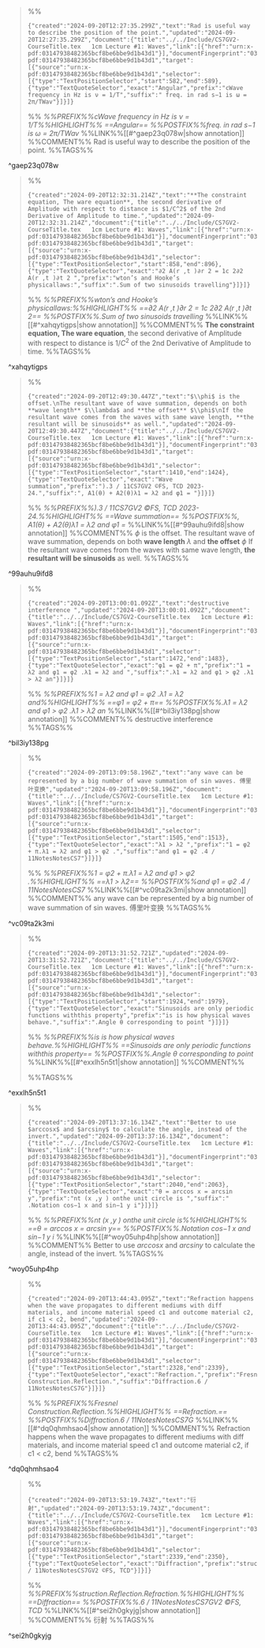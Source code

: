 
>%%
>```annotation-json
>{"created":"2024-09-20T12:27:35.299Z","text":"Rad is useful way to describe the position of the point.","updated":"2024-09-20T12:27:35.299Z","document":{"title":"../../Include/CS7GV2-CourseTitle.tex   1cm Lecture #1: Waves","link":[{"href":"urn:x-pdf:03147938482365bcf8be6bbe9d1b43d1"}],"documentFingerprint":"03147938482365bcf8be6bbe9d1b43d1"},"uri":"urn:x-pdf:03147938482365bcf8be6bbe9d1b43d1","target":[{"source":"urn:x-pdf:03147938482365bcf8be6bbe9d1b43d1","selector":[{"type":"TextPositionSelector","start":582,"end":589},{"type":"TextQuoteSelector","exact":"Angular","prefix":"cWave frequency in Hz is ν = 1/T","suffix":" freq. in rad s−1 is ω = 2π/TWav"}]}]}
>```
>%%
>*%%PREFIX%%cWave frequency in Hz is ν = 1/T%%HIGHLIGHT%% ==Angular== %%POSTFIX%%freq. in rad s−1 is ω = 2π/TWav*
>%%LINK%%[[#^gaep23q078w|show annotation]]
>%%COMMENT%%
>Rad is useful way to describe the position of the point.
>%%TAGS%%
>
^gaep23q078w


>%%
>```annotation-json
>{"created":"2024-09-20T12:32:31.214Z","text":"**The constraint equation, The ware equation**, the second derivative of Amplitude with respect to distance is $1/C^2$ of the 2nd Derivative of Amplitude to time.","updated":"2024-09-20T12:32:31.214Z","document":{"title":"../../Include/CS7GV2-CourseTitle.tex   1cm Lecture #1: Waves","link":[{"href":"urn:x-pdf:03147938482365bcf8be6bbe9d1b43d1"}],"documentFingerprint":"03147938482365bcf8be6bbe9d1b43d1"},"uri":"urn:x-pdf:03147938482365bcf8be6bbe9d1b43d1","target":[{"source":"urn:x-pdf:03147938482365bcf8be6bbe9d1b43d1","selector":[{"type":"TextPositionSelector","start":858,"end":896},{"type":"TextQuoteSelector","exact":"∂2 A(r ,t )∂r 2 = 1c 2∂2 A(r ,t )∂t 2 ","prefix":"wton’s and Hooke’s physicallaws:","suffix":".Sum of two sinusoids travelling"}]}]}
>```
>%%
>*%%PREFIX%%wton’s and Hooke’s physicallaws:%%HIGHLIGHT%% ==∂2 A(r ,t )∂r 2 = 1c 2∂2 A(r ,t )∂t 2== %%POSTFIX%%.Sum of two sinusoids travelling*
>%%LINK%%[[#^xahqytigps|show annotation]]
>%%COMMENT%%
>**The constraint equation, The ware equation**, the second derivative of Amplitude with respect to distance is $1/C^2$ of the 2nd Derivative of Amplitude to time.
>%%TAGS%%
>
^xahqytigps


>%%
>```annotation-json
>{"created":"2024-09-20T12:49:30.447Z","text":"$\\phi$ is the offset.\nThe resultant wave of wave summation, depends on both **wave length** $\\lambda$ and **the offset** $\\phi$\nIf the resultant wave comes from the waves with same wave length, **the resultant will be sinusoids** as well.","updated":"2024-09-20T12:49:30.447Z","document":{"title":"../../Include/CS7GV2-CourseTitle.tex   1cm Lecture #1: Waves","link":[{"href":"urn:x-pdf:03147938482365bcf8be6bbe9d1b43d1"}],"documentFingerprint":"03147938482365bcf8be6bbe9d1b43d1"},"uri":"urn:x-pdf:03147938482365bcf8be6bbe9d1b43d1","target":[{"source":"urn:x-pdf:03147938482365bcf8be6bbe9d1b43d1","selector":[{"type":"TextPositionSelector","start":1410,"end":1424},{"type":"TextQuoteSelector","exact":"Wave summation","prefix":").3 / 11CS7GV2 ©FS, TCD 2023-24.","suffix":", A1(θ) + A2(θ)λ1 = λ2 and φ1 = "}]}]}
>```
>%%
>*%%PREFIX%%).3 / 11CS7GV2 ©FS, TCD 2023-24.%%HIGHLIGHT%% ==Wave summation== %%POSTFIX%%, A1(θ) + A2(θ)λ1 = λ2 and φ1 =*
>%%LINK%%[[#^99auhu9ifd8|show annotation]]
>%%COMMENT%%
>$\phi$ is the offset.
>The resultant wave of wave summation, depends on both **wave length** $\lambda$ and **the offset** $\phi$
>If the resultant wave comes from the waves with same wave length, **the resultant will be sinusoids** as well.
>%%TAGS%%
>
^99auhu9ifd8


>%%
>```annotation-json
>{"created":"2024-09-20T13:00:01.092Z","text":"destructive interference ","updated":"2024-09-20T13:00:01.092Z","document":{"title":"../../Include/CS7GV2-CourseTitle.tex   1cm Lecture #1: Waves","link":[{"href":"urn:x-pdf:03147938482365bcf8be6bbe9d1b43d1"}],"documentFingerprint":"03147938482365bcf8be6bbe9d1b43d1"},"uri":"urn:x-pdf:03147938482365bcf8be6bbe9d1b43d1","target":[{"source":"urn:x-pdf:03147938482365bcf8be6bbe9d1b43d1","selector":[{"type":"TextPositionSelector","start":1472,"end":1483},{"type":"TextQuoteSelector","exact":"φ1 = φ2 + π","prefix":"1 = λ2 and φ1 = φ2 .λ1 = λ2 and ","suffix":".λ1 = λ2 and φ1 > φ2 .λ1 > λ2 an"}]}]}
>```
>%%
>*%%PREFIX%%1 = λ2 and φ1 = φ2 .λ1 = λ2 and%%HIGHLIGHT%% ==φ1 = φ2 + π== %%POSTFIX%%.λ1 = λ2 and φ1 > φ2 .λ1 > λ2 an*
>%%LINK%%[[#^bil3iy138pg|show annotation]]
>%%COMMENT%%
>destructive interference 
>%%TAGS%%
>
^bil3iy138pg


>%%
>```annotation-json
>{"created":"2024-09-20T13:09:58.196Z","text":"any wave can be represented by a big number of wave summation of sin waves. 傅里叶变换","updated":"2024-09-20T13:09:58.196Z","document":{"title":"../../Include/CS7GV2-CourseTitle.tex   1cm Lecture #1: Waves","link":[{"href":"urn:x-pdf:03147938482365bcf8be6bbe9d1b43d1"}],"documentFingerprint":"03147938482365bcf8be6bbe9d1b43d1"},"uri":"urn:x-pdf:03147938482365bcf8be6bbe9d1b43d1","target":[{"source":"urn:x-pdf:03147938482365bcf8be6bbe9d1b43d1","selector":[{"type":"TextPositionSelector","start":1505,"end":1513},{"type":"TextQuoteSelector","exact":"λ1 > λ2 ","prefix":"1 = φ2 + π.λ1 = λ2 and φ1 > φ2 .","suffix":"and φ1 = φ2 .4 / 11NotesNotesCS7"}]}]}
>```
>%%
>*%%PREFIX%%1 = φ2 + π.λ1 = λ2 and φ1 > φ2 .%%HIGHLIGHT%% ==λ1 > λ2== %%POSTFIX%%and φ1 = φ2 .4 / 11NotesNotesCS7*
>%%LINK%%[[#^vc09ta2k3mi|show annotation]]
>%%COMMENT%%
>any wave can be represented by a big number of wave summation of sin waves. 傅里叶变换
>%%TAGS%%
>
^vc09ta2k3mi


>%%
>```annotation-json
>{"created":"2024-09-20T13:31:52.721Z","updated":"2024-09-20T13:31:52.721Z","document":{"title":"../../Include/CS7GV2-CourseTitle.tex   1cm Lecture #1: Waves","link":[{"href":"urn:x-pdf:03147938482365bcf8be6bbe9d1b43d1"}],"documentFingerprint":"03147938482365bcf8be6bbe9d1b43d1"},"uri":"urn:x-pdf:03147938482365bcf8be6bbe9d1b43d1","target":[{"source":"urn:x-pdf:03147938482365bcf8be6bbe9d1b43d1","selector":[{"type":"TextPositionSelector","start":1924,"end":1979},{"type":"TextQuoteSelector","exact":"Sinusoids are only periodic functions withthis property","prefix":"is is how physical waves behave.","suffix":".Angle θ corresponding to point "}]}]}
>```
>%%
>*%%PREFIX%%is is how physical waves behave.%%HIGHLIGHT%% ==Sinusoids are only periodic functions withthis property== %%POSTFIX%%.Angle θ corresponding to point*
>%%LINK%%[[#^exxlh5n5t1|show annotation]]
>%%COMMENT%%
>
>%%TAGS%%
>
^exxlh5n5t1


>%%
>```annotation-json
>{"created":"2024-09-20T13:37:16.134Z","text":"Better to use $arccosx$ and $arcsiny$ to calculate the angle, instead of the invert.","updated":"2024-09-20T13:37:16.134Z","document":{"title":"../../Include/CS7GV2-CourseTitle.tex   1cm Lecture #1: Waves","link":[{"href":"urn:x-pdf:03147938482365bcf8be6bbe9d1b43d1"}],"documentFingerprint":"03147938482365bcf8be6bbe9d1b43d1"},"uri":"urn:x-pdf:03147938482365bcf8be6bbe9d1b43d1","target":[{"source":"urn:x-pdf:03147938482365bcf8be6bbe9d1b43d1","selector":[{"type":"TextPositionSelector","start":2040,"end":2063},{"type":"TextQuoteSelector","exact":"θ = arccos x = arcsin y","prefix":"nt (x ,y ) onthe unit circle is ","suffix":" .Notation cos−1 x and sin−1 y i"}]}]}
>```
>%%
>*%%PREFIX%%nt (x ,y ) onthe unit circle is%%HIGHLIGHT%% ==θ = arccos x = arcsin y== %%POSTFIX%%.Notation cos−1 x and sin−1 y i*
>%%LINK%%[[#^woy05uhp4hp|show annotation]]
>%%COMMENT%%
>Better to use $arccosx$ and $arcsiny$ to calculate the angle, instead of the invert.
>%%TAGS%%
>
^woy05uhp4hp


>%%
>```annotation-json
>{"created":"2024-09-20T13:44:43.095Z","text":"Refraction happens when the wave propagates to different mediums with diff materials, and income material speed c1 and outcome material c2, if c1 < c2, bend","updated":"2024-09-20T13:44:43.095Z","document":{"title":"../../Include/CS7GV2-CourseTitle.tex   1cm Lecture #1: Waves","link":[{"href":"urn:x-pdf:03147938482365bcf8be6bbe9d1b43d1"}],"documentFingerprint":"03147938482365bcf8be6bbe9d1b43d1"},"uri":"urn:x-pdf:03147938482365bcf8be6bbe9d1b43d1","target":[{"source":"urn:x-pdf:03147938482365bcf8be6bbe9d1b43d1","selector":[{"type":"TextPositionSelector","start":2328,"end":2339},{"type":"TextQuoteSelector","exact":"Refraction.","prefix":"Fresnel Construction.Reflection.","suffix":"Diffraction.6 / 11NotesNotesCS7G"}]}]}
>```
>%%
>*%%PREFIX%%Fresnel Construction.Reflection.%%HIGHLIGHT%% ==Refraction.== %%POSTFIX%%Diffraction.6 / 11NotesNotesCS7G*
>%%LINK%%[[#^dq0qhmhsao4|show annotation]]
>%%COMMENT%%
>Refraction happens when the wave propagates to different mediums with diff materials, and income material speed c1 and outcome material c2, if c1 < c2, bend
>%%TAGS%%
>
^dq0qhmhsao4


>%%
>```annotation-json
>{"created":"2024-09-20T13:53:19.743Z","text":"衍射","updated":"2024-09-20T13:53:19.743Z","document":{"title":"../../Include/CS7GV2-CourseTitle.tex   1cm Lecture #1: Waves","link":[{"href":"urn:x-pdf:03147938482365bcf8be6bbe9d1b43d1"}],"documentFingerprint":"03147938482365bcf8be6bbe9d1b43d1"},"uri":"urn:x-pdf:03147938482365bcf8be6bbe9d1b43d1","target":[{"source":"urn:x-pdf:03147938482365bcf8be6bbe9d1b43d1","selector":[{"type":"TextPositionSelector","start":2339,"end":2350},{"type":"TextQuoteSelector","exact":"Diffraction","prefix":"struction.Reflection.Refraction.","suffix":".6 / 11NotesNotesCS7GV2 ©FS, TCD"}]}]}
>```
>%%
>*%%PREFIX%%struction.Reflection.Refraction.%%HIGHLIGHT%% ==Diffraction== %%POSTFIX%%.6 / 11NotesNotesCS7GV2 ©FS, TCD*
>%%LINK%%[[#^sei2h0gkyjg|show annotation]]
>%%COMMENT%%
>衍射
>%%TAGS%%
>
^sei2h0gkyjg
